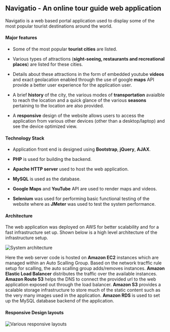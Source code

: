 ## Navigatio - An online tour guide web application

Navigatio is a web based portal application used to display some of the most popular tourist destinations around the world. 

#### Major features

* Some of the most popular **tourist cities** are listed.


* Various types of attractions (**sight-seeing, restaurants and recreational places**) are listed for these cities.


* Details about these attractions in the form of embedded youtube **videos** and exact geolacation enabled through the use of google **maps** API provide a better user experience for the application user.


* A brief **history** of the city, the various modes of **transportation** avaialble to reach the location and a quick glance of the various **seasons** pertaining to the location are also provided.


* A **responsive** design of the website allows users to access the application from various other devices (other than a desktop/laptop) and see the device optimized view.  

#### Technology Stack

* Application front end is designed using **Bootstrap**, **jQuery**, **AJAX**.


* **PHP** is used for building the backend.


* **Apache HTTP server** used to host the web application.


* **MySQL** is used as the database.


* **Google Maps** and **YouTube** API are used to render maps and videos.


* **Selenium** was used for performing basic functional testing of the website where as **JMeter** was used to test the system performance. 

#### Architecture

The web application was deployed on AWS for better scalability and for a fast infrastructure set up. Shown below is a high level architecture of the infrastructure setup.

![System architecture](https://github.com/vishnu45/Navigatio/blob/master/img/architecture.png)

Here the web server code is hosted on **Amazon EC2** instances which are managed within an Auto Scalling Group. Based on the network tracffic rule setup for scalling, the auto scalling group adds/removes instances. **Amazon Elastic Load Balancer** distributes the traffic over the available instances. **Amazon Route 53** helps the DNS to connect the provided url to the web application exposed out through the load balancer. **Amazon S3** provides a scalable storage infrastructure to store much of the static content such as the very many images used in the application. **Amazon RDS** is used to set up the MySQL database backend of the application. 

#### Responsive Design layouts

![Various responsive layouts](https://github.com/vishnu45/Navigatio/blob/master/img/navigatio.png)